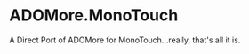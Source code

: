 ADOMore.MonoTouch
=================

A Direct Port of ADOMore for MonoTouch...really, that's all it is.
